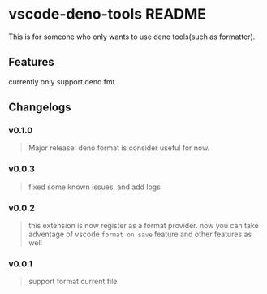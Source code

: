 # vscode-deno-tools README

This is for someone who only wants to use deno tools(such as formatter).

## Features

currently only support deno fmt


## Changelogs

### v0.1.0
> Major release: deno format is consider useful for now.

### v0.0.3
> fixed some known issues, and add logs

### v0.0.2
> this extension is now register as a format provider. now you can take adventage of vscode `format on save` feature and other features as well

### v0.0.1
> support format current file
